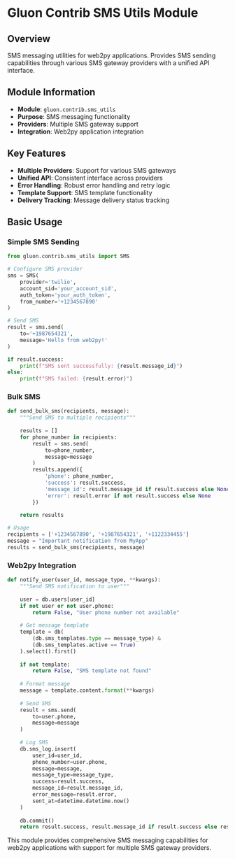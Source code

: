 # Gluon Contrib SMS Utils Module

## Overview
SMS messaging utilities for web2py applications. Provides SMS sending capabilities through various SMS gateway providers with a unified API interface.

## Module Information
- **Module**: `gluon.contrib.sms_utils`
- **Purpose**: SMS messaging functionality
- **Providers**: Multiple SMS gateway support
- **Integration**: Web2py application integration

## Key Features
- **Multiple Providers**: Support for various SMS gateways
- **Unified API**: Consistent interface across providers
- **Error Handling**: Robust error handling and retry logic
- **Template Support**: SMS template functionality
- **Delivery Tracking**: Message delivery status tracking

## Basic Usage

### Simple SMS Sending
```python
from gluon.contrib.sms_utils import SMS

# Configure SMS provider
sms = SMS(
    provider='twilio',
    account_sid='your_account_sid',
    auth_token='your_auth_token',
    from_number='+1234567890'
)

# Send SMS
result = sms.send(
    to='+1987654321',
    message='Hello from web2py!'
)

if result.success:
    print(f"SMS sent successfully: {result.message_id}")
else:
    print(f"SMS failed: {result.error}")
```

### Bulk SMS
```python
def send_bulk_sms(recipients, message):
    """Send SMS to multiple recipients"""
    
    results = []
    for phone_number in recipients:
        result = sms.send(
            to=phone_number,
            message=message
        )
        results.append({
            'phone': phone_number,
            'success': result.success,
            'message_id': result.message_id if result.success else None,
            'error': result.error if not result.success else None
        })
    
    return results

# Usage
recipients = ['+1234567890', '+1987654321', '+1122334455']
message = "Important notification from MyApp"
results = send_bulk_sms(recipients, message)
```

### Web2py Integration
```python
def notify_user(user_id, message_type, **kwargs):
    """Send SMS notification to user"""
    
    user = db.users[user_id]
    if not user or not user.phone:
        return False, "User phone number not available"
    
    # Get message template
    template = db(
        (db.sms_templates.type == message_type) &
        (db.sms_templates.active == True)
    ).select().first()
    
    if not template:
        return False, "SMS template not found"
    
    # Format message
    message = template.content.format(**kwargs)
    
    # Send SMS
    result = sms.send(
        to=user.phone,
        message=message
    )
    
    # Log SMS
    db.sms_log.insert(
        user_id=user_id,
        phone_number=user.phone,
        message=message,
        message_type=message_type,
        success=result.success,
        message_id=result.message_id,
        error_message=result.error,
        sent_at=datetime.datetime.now()
    )
    
    db.commit()
    return result.success, result.message_id if result.success else result.error
```

This module provides comprehensive SMS messaging capabilities for web2py applications with support for multiple SMS gateway providers.